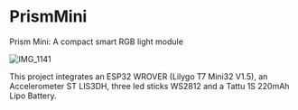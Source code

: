 # PrismMini
Prism Mini: A compact smart RGB light module

![IMG_1141](https://github.com/cassio-hsp/PrismMini/assets/38111232/7a4281e0-2bde-4bc0-8f71-62249ffe9de4)

This project integrates an ESP32 WROVER (Lilygo T7 Mini32 V1.5), an Accelerometer ST LIS3DH, three led sticks WS2812 and a Tattu 1S 220mAh Lipo Battery. 






